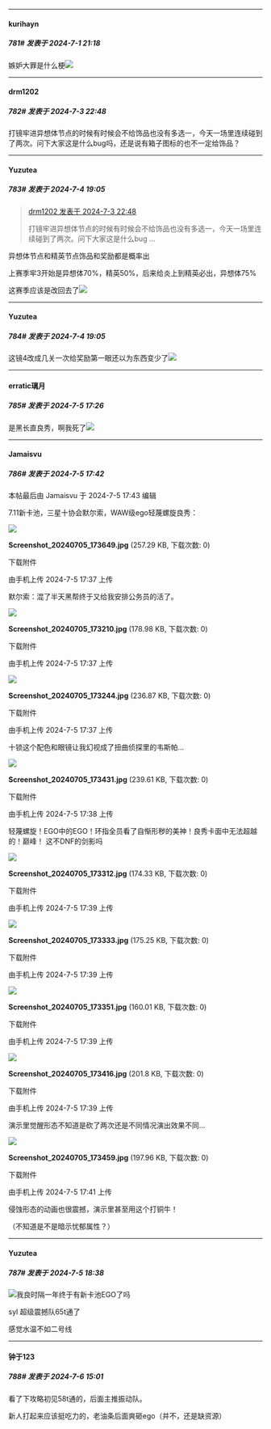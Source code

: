 ﻿
*****

####  kurihayn  
##### 781#       发表于 2024-7-1 21:18

嫉妒大罪是什么梗<img src="https://static.saraba1st.com/image/smiley/face2017/143.png" referrerpolicy="no-referrer">


*****

####  drm1202  
##### 782#       发表于 2024-7-3 22:48

打镜牢进异想体节点的时候有时候会不给饰品也没有多选一，今天一场里连续碰到了两次。问下大家这是什么bug吗，还是说有箱子图标的也不一定给饰品？


*****

####  Yuzutea  
##### 783#       发表于 2024-7-4 19:05

<blockquote><a href="httphttps://bbs.saraba1st.com/2b/forum.php?mod=redirect&amp;goto=findpost&amp;pid=65472457&amp;ptid=2120922" target="_blank">drm1202 发表于 2024-7-3 22:48</a>

打镜牢进异想体节点的时候有时候会不给饰品也没有多选一，今天一场里连续碰到了两次。问下大家这是什么bug ...</blockquote>
异想体节点和精英节点饰品和奖励都是概率出

上赛季牢3开始是异想体70%，精英50%，后来给炎上到精英必出，异想体75%

这赛季应该是改回去了<img src="https://static.saraba1st.com/image/smiley/face2017/067.png" referrerpolicy="no-referrer">

*****

####  Yuzutea  
##### 784#       发表于 2024-7-4 19:05

这镜4改成几关一次给奖励第一眼还以为东西变少了<img src="https://static.saraba1st.com/image/smiley/face2017/067.png" referrerpolicy="no-referrer">


*****

####  erratic璃月  
##### 785#       发表于 2024-7-5 17:26

是黑长直良秀，啊我死了<img src="https://static.saraba1st.com/image/smiley/face2017/077.png" referrerpolicy="no-referrer">


*****

####  Jamaisvu  
##### 786#       发表于 2024-7-5 17:42

 本帖最后由 Jamaisvu 于 2024-7-5 17:43 编辑 

7.11新卡池，三星十协会默尔索，WAW级ego轻蔑螺旋良秀：

<img src="https://img.saraba1st.com/forum/202407/05/173726uk45wxklmwm599l4.jpg" referrerpolicy="no-referrer">

<strong>Screenshot_20240705_173649.jpg</strong> (257.29 KB, 下载次数: 0)

下载附件

由手机上传
2024-7-5 17:37 上传

默尔索：混了半天黑帮终于又给我安排公务员的活了。

<img src="https://img.saraba1st.com/forum/202407/05/173735ysad4xixagpaxx1a.jpg" referrerpolicy="no-referrer">

<strong>Screenshot_20240705_173210.jpg</strong> (178.98 KB, 下载次数: 0)

下载附件

由手机上传
2024-7-5 17:37 上传

<img src="https://img.saraba1st.com/forum/202407/05/173735byuty0lnutsomuom.jpg" referrerpolicy="no-referrer">

<strong>Screenshot_20240705_173244.jpg</strong> (236.87 KB, 下载次数: 0)

下载附件

由手机上传
2024-7-5 17:37 上传

十锁这个配色和眼镜让我幻视成了扭曲侦探里的韦斯帕...

<img src="https://img.saraba1st.com/forum/202407/05/173818kogg34ggs374g3so.jpg" referrerpolicy="no-referrer">

<strong>Screenshot_20240705_173431.jpg</strong> (239.61 KB, 下载次数: 0)

下载附件

由手机上传
2024-7-5 17:38 上传

轻蔑螺旋！EGO中的EGO！环指全员看了自惭形秽的美神！良秀卡面中无法超越的！巅峰！
这不DNF的剑影吗

<img src="https://img.saraba1st.com/forum/202407/05/173943zvfxs8mmyfmombxv.jpg" referrerpolicy="no-referrer">

<strong>Screenshot_20240705_173312.jpg</strong> (174.33 KB, 下载次数: 0)

下载附件

由手机上传
2024-7-5 17:39 上传

<img src="https://img.saraba1st.com/forum/202407/05/173943vbydt9ws920qqb0u.jpg" referrerpolicy="no-referrer">

<strong>Screenshot_20240705_173333.jpg</strong> (175.25 KB, 下载次数: 0)

下载附件

由手机上传
2024-7-5 17:39 上传

<img src="https://img.saraba1st.com/forum/202407/05/173943dvfm2lhglwum2v1m.jpg" referrerpolicy="no-referrer">

<strong>Screenshot_20240705_173351.jpg</strong> (160.01 KB, 下载次数: 0)

下载附件

由手机上传
2024-7-5 17:39 上传

<img src="https://img.saraba1st.com/forum/202407/05/173944nyw68oos6ftrszf8.jpg" referrerpolicy="no-referrer">

<strong>Screenshot_20240705_173416.jpg</strong> (201.8 KB, 下载次数: 0)

下载附件

由手机上传
2024-7-5 17:39 上传

演示里觉醒形态不知道是砍了两次还是不同情况演出效果不同...

<img src="https://img.saraba1st.com/forum/202407/05/174118nkua9dd4u1pwirak.jpg" referrerpolicy="no-referrer">

<strong>Screenshot_20240705_173459.jpg</strong> (197.96 KB, 下载次数: 0)

下载附件

由手机上传
2024-7-5 17:41 上传

侵蚀形态的动画也很震撼，演示里甚至用这个打铜牛！

（不知道是不是暗示忧郁属性？）


*****

####  Yuzutea  
##### 787#       发表于 2024-7-5 18:38

<img src="https://static.saraba1st.com/image/smiley/face2017/067.png" referrerpolicy="no-referrer">我良时隔一年终于有新卡池EGO了吗

syl 超级震撼队65t通了

感觉水温不如二号线


*****

####  钟于123  
##### 788#       发表于 2024-7-6 15:01

看了下攻略初见58t通的，后面主推振动队。

新人打起来应该挺吃力的，老油条后面爽砸ego（并不，还是缺资源）

